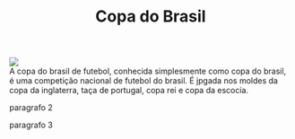 <!DOCTYPE html>
<html lang="en">
<head>
    <meta charset="UTF-8">
    <meta name="viewport" content="width=device-width, initial-scale=1.0">
    <title>Copa do brazil</title>
    <link rel="kaua.css">
</head>
<body>
    <header class="copa do Brasil">
        <h1>Copa do Brasil</h1>
    </header>
<img src="imagem.jpeg">
<div class=""
    <p>A copa do brasil de futebol, conhecida simplesmente como copa do brasil, é uma competição nacional de futebol do brasil. É jpgada nos moldes da copa da inglaterra, taça de portugal, copa rei e copa da escocia.</p>
    <p>paragrafo 2</p>
    <p>paragrafo 3</p>
</body>
</html>
